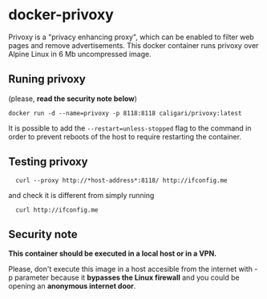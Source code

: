 # docker-privoxy

Privoxy is a "privacy enhancing proxy", which can be enabled to filter web pages and remove advertisements. This docker container runs privoxy over Alpine Linux in 6 Mb uncompressed image.

<!-- The image can be pulled from https://hub.docker.com/r/caligari/privoxy/ -->

## Runing privoxy

(please, __read the security note below__)

    docker run -d --name=privoxy -p 8118:8118 caligari/privoxy:latest

It is possible to add the `--restart=unless-stopped` flag to the command in order to prevent reboots of the host to require restarting the container.

## Testing privoxy

      curl --proxy http://*host-address*:8118/ http://ifconfig.me

and check it is different from simply running

      curl http://ifconfig.me
      
## Security note

**This container should be executed in a local host or in a VPN.**

Please, don't execute this image in a host accesible from the internet with -p parameter because it __bypasses the Linux firewall__ and you could be opening an __anonymous internet door__.

